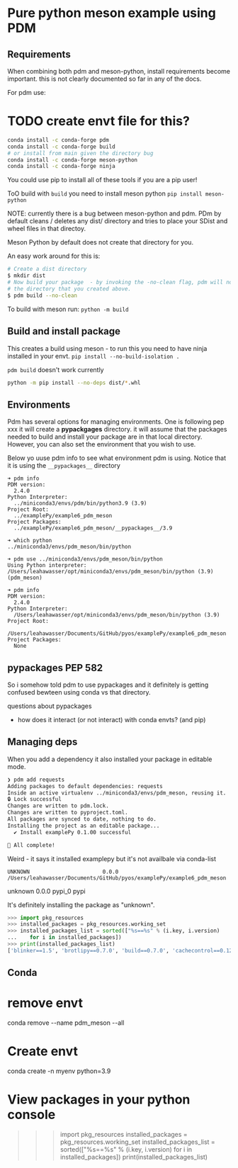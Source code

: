 # Pure python meson example using PDM


## Requirements 
When combining both pdm and meson-python, install requirements become 
important. this is not clearly documented so far in any of the docs.

For pdm use:

# TODO create envt file for this?
```bash
conda install -c conda-forge pdm
conda install -c conda-forge build 
# or install from main given the directory bug 
conda install -c conda-forge meson-python 
conda install -c conda-forge ninja

```

You could use pip to install all of these tools if you are a pip user! 

ToO build with `build` you need to install meson python 
`pip install meson-python` 

NOTE: currently there is a bug between meson-python and pdm. 
PDm by default cleans / deletes any dist/ directory and tries to place your 
SDist and wheel files in that directoy. 

Meson Python by default does not create that directory for you. 

An easy work around for this is: 

```bash
# Create a dist directory 
$ mkdir dist
# Now build your package  - by invoking the -no-clean flag, pdm will not remove 
# the directory that you created above. 
$ pdm build --no-clean
```

To build with meson run:
`python -m build`

## Build and install package 
This creates a build using meson - to run this you need to have ninja 
installed in your envt. 
`pip install --no-build-isolation .`

`pdm build` doesn't work currently


```bash
python -m pip install --no-deps dist/*.whl
```


## Environments 

Pdm has several options for managing environments. 
One is following pep xxx it will create a __pypackgages__ directory. it will 
assume that the packages needed to build and install your package are in that 
local directory. However, you can also set the environment that you wish to 
use.

Below yo uuse pdm info to see what environment pdm is using. Notice that it is 
using the `__pypackages__` directory
```
➜ pdm info
PDM version:
  2.4.0
Python Interpreter:
  ../miniconda3/envs/pdm/bin/python3.9 (3.9)
Project Root:
  ../examplePy/example6_pdm_meson
Project Packages:
  ../examplePy/example6_pdm_meson/__pypackages__/3.9
```

```
➜ which python
../miniconda3/envs/pdm_meson/bin/python

➜ pdm use ../miniconda3/envs/pdm_meson/bin/python
Using Python interpreter: /Users/leahawasser/opt/miniconda3/envs/pdm_meson/bin/python (3.9)
(pdm_meson) 

➜ pdm info
PDM version:
  2.4.0
Python Interpreter:
  /Users/leahawasser/opt/miniconda3/envs/pdm_meson/bin/python (3.9)
Project Root:
  /Users/leahawasser/Documents/GitHub/pyos/examplePy/example6_pdm_meson
Project Packages:
  None
```
## __pypackages__ PEP 582 

So i somehow told pdm to use pypackages and it definitely is getting confused 
bewteen using conda vs that directory. 

questions about pypackages 

* how does it interact (or not interact) with conda envts? (and pip)

## Managing deps 

When you add a dependency it also installed your package in editable mode. 
```bash 
❯ pdm add requests
Adding packages to default dependencies: requests
Inside an active virtualenv ../miniconda3/envs/pdm_meson, reusing it.
🔒 Lock successful
Changes are written to pdm.lock.
Changes are written to pyproject.toml.
All packages are synced to date, nothing to do.
Installing the project as an editable package...
  ✔ Install examplePy 0.1.00 successful

🎉 All complete!
```

Weird - it says it installed examplepy but it's not availbale via conda-list
```
UNKNOWN                       0.0.0       /Users/leahawasser/Documents/GitHub/pyos/examplePy/example6_pdm_meson
```
unknown                   0.0.0                    pypi_0    pypi

It's definitely installing the package as "unknown". 
```python
>>> import pkg_resources
>>> installed_packages = pkg_resources.working_set
>>> installed_packages_list = sorted(["%s==%s" % (i.key, i.version)
...    for i in installed_packages])
>>> print(installed_packages_list)
['blinker==1.5', 'brotlipy==0.7.0', 'build==0.7.0', 'cachecontrol==0.12.11', 'cached-property==1.5.2', 'certifi==2022.12.7', 'cffi==1.15.1', 'charset-normalizer==3.0.1', 'click==8.1.3', 'colorama==0.4.6', 'cryptography==38.0.4', 'distlib==0.3.6', 'filelock==3.9.0', 'findpython==0.2.2', 'idna==3.4', 'importlib-metadata==6.0.0', 'installer==0.6.0', 'lockfile==0.12.2', 'markdown-it-py==2.1.0', 'mdurl==0.1.0', 'meson-python==0.12.0', 'meson==1.0.0', 'msgpack==1.0.3', 'packaging==23.0', 'pdm-pep517==1.0.6', 'pdm==2.4.0', 'pep517==0.13.0', 'pip==22.3.1', 'platformdirs==2.6.2', 'pycparser==2.21', 'pygments==2.14.0', 'pyopenssl==23.0.0', 'pyproject-hooks==1.0.0', 'pyproject-metadata==0.6.1', 'pysocks==1.7.1', 'python-dotenv==0.21.1', 'requests-toolbelt==0.10.1', 'requests==2.28.2', 'resolvelib==0.9.0', 'rich==13.3.0', 'setuptools==65.6.3', 'shellingham==1.5.0.post1', 'tomli==2.0.1', 'tomlkit==0.11.6', 'typing-extensions==4.4.0', 'unearth==0.7.2', 'unknown==0.0.0', 'urllib3==1.26.14', 'virtualenv==20.17.1', 'wheel==0.37.1', 'zipp==3.11.0']

```
## Conda 

# remove envt 
conda remove --name pdm_meson --all

# Create envt 
conda create -n myenv python=3.9

# View packages in your python console
>>> import pkg_resources
installed_packages = pkg_resources.working_set
installed_packages_list = sorted(["%s==%s" % (i.key, i.version)
   for i in installed_packages])
print(installed_packages_list)